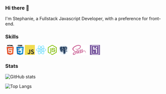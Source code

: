 ### Hi there 👋

I'm Stephanie, a Fullstack Javascript Developer, with a preference for front-end.

### Skills

<div>
  <img src="icons/html.png" height="32" alt="html" title="HTML">
  <img src="icons/css.png" height="32" alt="css" title="CSS">
  <img src="icons/js.png" height="32" alt="javascript" title="Javascript">
  <img src="icons/react.png" height="32" alt="react" title="React">
  <img src="icons/node.png" height="32" alt="nodejs" title="NodeJS">
  <img src="icons/postgresql.png" height="32" alt="postgresql" title="PostgreSQL">
  <img src="icons/sass.png" height="32" alt="sass" title="Sass">
  <img src="icons/heroku.png" height="32" alt="heroku" title="Heroku">
</div>

### Stats

![GitHub stats](https://github-readme-stats.vercel.app/api?username=stephanie-calmels&hide=stars,issues&show_icons=true&theme=blueberry)

![Top Langs](https://github-readme-stats.vercel.app/api/top-langs/?username=stephanie-calmels&&layout=compact&theme=blueberry)
